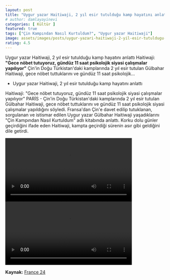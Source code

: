 ```yaml
---
layout: post
title: "Uygur yazar Haitiwaji, 2 yıl esir tutulduğu kamp hayatını anlattı"
# author: damlayayinevi
categories: [ Kültür ]
featured: true
tags: ["Çin Kampından Nasıl Kurtuldum?", "Uygur yazar Haitiwaji"]
image: assets/images/posts/uygur-yazari-haitiwaji-2-yil-esir-tutuldugu-kampi-anlatti.jpg
rating: 4.5
---
```


 Uygur yazar Haitiwaji, 2 yıl esir tutulduğu kamp hayatını anlattı Haitiwaji: **"Gece nöbet tutuyoruz, gündüz 11 saat psikolojik siyasi çalışmalar yapılıyor"** Çin'in Doğu Türkistan'daki kamplarında 2 yıl esir tutulan Gülbahar Haitiwaji, gece nöbet tuttuklarını ve gündüz 11 saat psikolojik...

- Uygur yazar Haitiwaji, 2 yıl esir tutulduğu kamp hayatını anlattı

Haitiwaji: "Gece nöbet tutuyoruz, gündüz 11 saat psikolojik siyasi çalışmalar yapılıyor"
PARİS - Çin'in Doğu Türkistan'daki kamplarında 2 yıl esir tutulan Gülbahar Haitiwaji, gece nöbet tuttuklarını ve gündüz 11 saat psikolojik siyasi çalışmalar yapıldığını söyledi.
Fransa'dan Çin'e davet edilip tutuklanan, sorgulanan ve istismar edilen Uygur yazar Gülbahar Haitiwaji yaşadıklarını "Çin Kampından Nasıl Kurtuldum" adlı kitabında anlattı. Korku dolu günler geçirdiğini ifade eden Haitiwaji, kampta geçirdiği sürenin asır gibi geldiğini dile getirdi.


<video width="400" controls>
  <source src="/assets/images/posts/uygur-yazari-haitiwaji-2-yil-esir-tutuldugu-kampi-anlatti1.mp4" type="video/mp4">
</video>

<video width="400" controls>
  <source src="/assets/images/posts/uygur-yazari-haitiwaji-2-yil-esir-tutuldugu-kampi-anlatti2.mp4" type="video/mp4">
</video>

**Kaynak:** <a href="https://www.france24.com/en/tv-shows/the-interview/20210121-uighur-refugee-gulbahar-haitiwaji-the-chinese-want-to-eradicate-the-uighurs" target="_blank">France 24 </a>